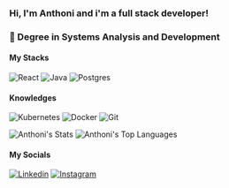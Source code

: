 ### Hi, I'm Anthoni and i'm a full stack developer!

### 📖 Degree in Systems Analysis and Development

#### My Stacks
![React](https://img.shields.io/badge/react-%2320232a.svg?style=for-the-badge&logo=react&logoColor=%2361DAFB) ![Java](https://img.shields.io/badge/java-%23ED8B00.svg?style=for-the-badge&logo=openjdk&logoColor=white) ![Postgres](https://img.shields.io/badge/postgres-%23316192.svg?style=for-the-badge&logo=postgresql&logoColor=white)

#### Knowledges
![Kubernetes](https://img.shields.io/badge/kubernetes-%23326ce5.svg?style=for-the-badge&logo=kubernetes&logoColor=white) ![Docker](https://img.shields.io/badge/docker-%230db7ed.svg?style=for-the-badge&logo=docker&logoColor=white) ![Git](https://img.shields.io/badge/git-%23F05033.svg?style=for-the-badge&logo=git&logoColor=white) 

![Anthoni's Stats](https://github-readme-stats.vercel.app/api?username=Anthoni&theme=dark&show_icons=true&hide_border=true&count_private=true) ![Anthoni's Top Languages](https://github-readme-stats.vercel.app/api/top-langs/?username=Anthoni&theme=dark&show_icons=true&hide_border=true&layout=compact)

####    My Socials
[![Linkedin](https://img.shields.io/badge/LinkedIn-0077B5?style=for-the-badge&logo=linkedin&logoColor=white)](https://www.linkedin.com/in/anthoni-t/)
[![Instagram](https://img.shields.io/badge/Instagram-E4405F?style=for-the-badge&logo=instagram&logoColor=white)](https://www.instagram.com/anth.tssm/)
